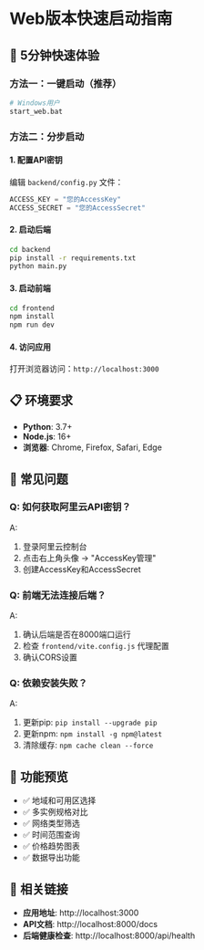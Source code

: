 # Web版本快速启动指南

## 🚀 5分钟快速体验

### 方法一：一键启动（推荐）
```bash
# Windows用户
start_web.bat
```

### 方法二：分步启动

#### 1. 配置API密钥
编辑 `backend/config.py` 文件：
```python
ACCESS_KEY = "您的AccessKey"
ACCESS_SECRET = "您的AccessSecret"
```

#### 2. 启动后端
```bash
cd backend
pip install -r requirements.txt
python main.py
```

#### 3. 启动前端
```bash
cd frontend
npm install
npm run dev
```

#### 4. 访问应用
打开浏览器访问：`http://localhost:3000`

## 📋 环境要求

- **Python**: 3.7+
- **Node.js**: 16+
- **浏览器**: Chrome, Firefox, Safari, Edge

## 🔧 常见问题

### Q: 如何获取阿里云API密钥？
A: 
1. 登录阿里云控制台
2. 点击右上角头像 → "AccessKey管理"
3. 创建AccessKey和AccessSecret

### Q: 前端无法连接后端？
A: 
1. 确认后端是否在8000端口运行
2. 检查 `frontend/vite.config.js` 代理配置
3. 确认CORS设置

### Q: 依赖安装失败？
A: 
1. 更新pip: `pip install --upgrade pip`
2. 更新npm: `npm install -g npm@latest`
3. 清除缓存: `npm cache clean --force`

## 📱 功能预览

- ✅ 地域和可用区选择
- ✅ 多实例规格对比
- ✅ 网络类型筛选
- ✅ 时间范围查询
- ✅ 价格趋势图表
- ✅ 数据导出功能

## 🔗 相关链接

- **应用地址**: http://localhost:3000
- **API文档**: http://localhost:8000/docs
- **后端健康检查**: http://localhost:8000/api/health 